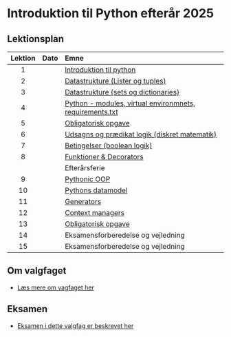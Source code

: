 # Introduktion til Python efterår 2025    

## Lektionsplan

| Lektion |    Dato    |       Emne                            |
|:-----:|:---------:|:----------------------------------------------------------|
|    1    |            | [Introduktion til python](materialer/introduktion/introduktion.md)                |
|    2    |            | [Datastrukture (Lister og tuples)](lessons/datastrukture1.md)                 |
|    3    |            | [Datastrukture \{sets og dictionaries\}](lessons/datastrukture2.md)                 |
|    4    |            | [Python - modules, virtual environmnets, requirements.txt](lessons/moduler.md)     |
|    5    |            | [Obligatorisk opgave](lessons/obligatorisk_1.md)|
|    6    |            | [Udsagns og prædikat logik (diskret matematik)](lessons/ses4.md)|
|    7    |            | [Betingelser (boolean logik)](lessons/boolean.md)|
|    8    |            | [Funktioner & Decorators](lessons/ses6.md)|
|         |            | Efterårsferie |
|    9    |            | [Pythonic OOP](lessons/ses7.md)           |
|   10    |            | [Pythons datamodel](lessons/ses8.md)|
|   11    |            | [Generators](lessons/ses9.md)|
|   12    |            | [Context managers](lessons/ses10.md) |
|   13    |            | [Obligatorisk opgave](lessons/ses11.md) |
|   14    |            | Eksamensforberedelse og vejledning |
|   15    |            | Eksamensforberedelse og vejledning |

## Om valgfaget
* [Læs mere om vagfaget her](materialer/formalia/about_this_elective.md)

## Eksamen
* [Eksamen i dette valgfag er beskrevet her](materialer/formalia/exam.md)
